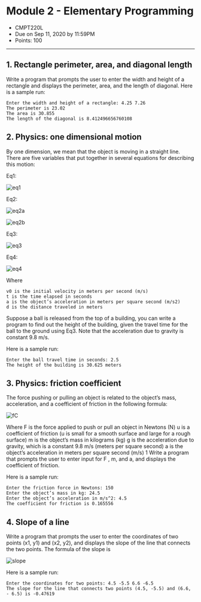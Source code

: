 # Module 2 - Elementary Programming
- CMPT220L
- Due on Sep 11, 2020 by 11:59PM
- Points: 100
---

## 1. Rectangle perimeter, area, and diagonal length 
Write a program that prompts the user to enter the
width and height of a rectangle and displays the perimeter, area, and the length of diagonal. Here is
a sample run:
```
Enter the width and height of a rectangle: 4.25 7.26
The perimeter is 23.02
The area is 30.855
The length of the diagonal is 8.412496656760108
```

## 2. Physics: one dimensional motion 
By one dimension, we mean that the object is moving in a straight
line. There are five variables that put together in several equations for describing this motion:

Eq1:

![eq1](
https://latex.codecogs.com/svg.latex?\Large&space;v1=\&space;v0&space;+&space;a&space;*t) 

Eq2:

![eq2a](
https://latex.codecogs.com/svg.latex?\Large&space;d=\&space;avgSpeed&space;*&space;t)

![eq2b](https://latex.codecogs.com/svg.latex?\Large&space;avgSpeed=\&space;\frac{(v0&space;+&space;v1)}{2})

Eq3:

![eq3](
https://latex.codecogs.com/svg.latex?\Large&space;d=&space;v0&space;*&space;t&space;&plus;&space;a&space;*\frac{t^{2}}{2})

Eq4:

![eq4](
https://latex.codecogs.com/svg.latex?\Large&space;v\frac{2}{1}&space;=&space;v\frac{2}{0}&space;&plus;&space;2&space;*&space;a&space;*&space;d&space;)


Where
```v1 is the final velocity in meters per second (m/s)
v0 is the initial velocity in meters per second (m/s)
t is the time elapsed in seconds
a is the object’s acceleration in meters per square second (m/s2)
d is the distance traveled in meters
```

Suppose a ball is released from the top of a building, you can write a program to find out the height
of the building, given the travel time for the ball to the ground using Eq3. Note that the acceleration
due to gravity is constant 9.8 m/s.

Here is a sample run:
```
Enter the ball travel time in seconds: 2.5
The height of the building is 30.625 meters
```

## 3. Physics: friction coefficient 
The force pushing or pulling an object is related to the object’s mass,
acceleration, and a coefficient of friction in the following formula:

![fC](
https://latex.codecogs.com/svg.image?\Large&space;F&space;=&space;u&space;*&space;m&space;*&space;g&space;&plus;&space;(m&space;*&space;a)) 

Where
F is the force applied to push or pull an object in Newtons (N)
u is a coefficient of friction (u is small for a smooth surface and large for a rough surface)
m is the object’s mass in kilograms (kg)
g is the acceleration due to gravity, which is a constant 9.8 m/s (meters per square second)
a is the object’s acceleration in meters per square second (m/s) 1
Write a program that prompts the user to enter input for F , m, and a, and displays the coefficient of friction.

Here is a sample run:
```
Enter the friction force in Newtons: 150
Enter the object’s mass in kg: 24.5
Enter the object’s acceleration in m/s^2: 4.5
The coefficient for friction is 0.165556
```

## 4. Slope of a line 
Write a program that prompts the user to enter the coordinates of two points (x1,
y1) and (x2, y2), and displays the slope of the line that connects the two points. The formula of the
slope is 

![slope](
https://latex.codecogs.com/svg.latex?\Large&space;slope=\frac{(y2&space;-&space;y1)}{(x2&space;-&space;x1)}
) 

Here is a sample run:
```
Enter the coordinates for two points: 4.5 -5.5 6.6 -6.5
The slope for the line that connects two points (4.5, -5.5) and (6.6, - 6.5) is -0.47619
```
